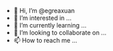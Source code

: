 - 👋 Hi, I’m @egreaxuan
- 👀 I’m interested in ...
- 🌱 I’m currently learning ...
- 💞️ I’m looking to collaborate on ...
- 📫 How to reach me ...

<!---
egreaxuan/egreaxuan is a ✨ special ✨ repository because its `README.md` (this file) appears on your GitHub profile.
You can click the Preview link to take a look at your changes.
--->
